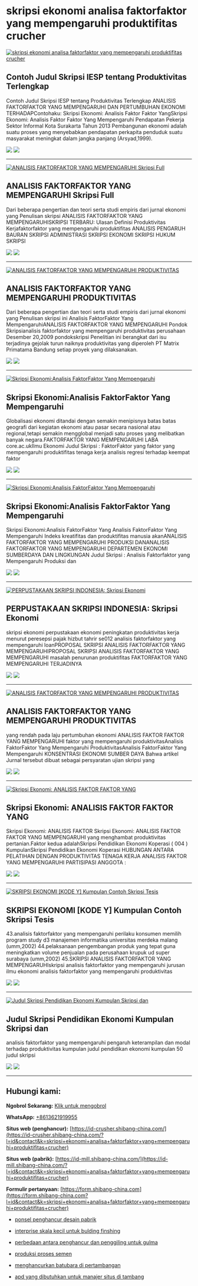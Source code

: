 # skripsi ekonomi analisa faktorfaktor yang mempengaruhi produktifitas crucher

<a href="https://swt.shibang-china.com/?l=id&img&k=skripsi+ekonomi+analisa+faktorfaktor+yang+mempengaruhi+produktifitas+crucher" target="_blank">![skripsi ekonomi analisa faktorfaktor yang mempengaruhi produktifitas crucher](http://static.shibang-china.com/all-800x300/1508.jpg)</a>

## Contoh Judul Skripsi IESP tentang Produktivitas Terlengkap
Contoh Judul Skripsi IESP tentang Produktivitas Terlengkap ANALISIS FAKTORFAKTOR YANG MEMPENGARUHI DAN PERTUMBUHAN EKONOMI TERHADAPContohaku: Skripsi Ekonomi: Analisis Faktor Faktor YangSkripsi Ekonomi: Analisis Faktor Faktor Yang Mempengaruhi Pendapatan Pekerja Sektor Informal Kota Surakarta Tahun 2013 Pembangunan ekonomi adalah suatu proses yang menyebabkan pendapatan perkapita penduduk suatu masyarakat meningkat dalam jangka panjang (Arsyad,1999).


<a href="https://whatsapp.shibangsoft.com/WhatsApp.php" target="_blank" title="WhatsApp">![](http://static.shibang-china.com/icon/whatsapp.png)</a> <a href="https://swt.shibang-china.com/?l=id&icon&k=skripsi+ekonomi+analisa+faktorfaktor+yang+mempengaruhi+produktifitas+crucher" target="_blank">![](http://static.shibang-china.com/icon/chat-id.png)</a>

---

<a href="https://swt.shibang-china.com/?l=id&img&k=skripsi+ekonomi+analisa+faktorfaktor+yang+mempengaruhi+produktifitas+crucher" target="_blank">![ANALISIS FAKTORFAKTOR YANG MEMPENGARUHI Skripsi Full](http://static.shibang-china.com/all-800x300/1230.jpg)</a>

## ANALISIS FAKTORFAKTOR YANG MEMPENGARUHI Skripsi Full
Dari beberapa pengertian dan teori serta studi empiris dari jurnal ekonomi yang Penulisan skripsi ANALISIS FAKTORFAKTOR YANG MEMPENGARUHISKRIPSI TERBARU: Ulasan Definisi Produktivitas Kerjafaktorfaktor yang mempengaruhi produktifitas ANALISIS PENGARUH BAURAN SKRIPSI ADMINISTRASI SKRIPSI EKONOMI SKRIPSI HUKUM SKRIPSI


<a href="https://whatsapp.shibangsoft.com/WhatsApp.php" target="_blank" title="WhatsApp">![](http://static.shibang-china.com/icon/whatsapp.png)</a> <a href="https://swt.shibang-china.com/?l=id&icon&k=skripsi+ekonomi+analisa+faktorfaktor+yang+mempengaruhi+produktifitas+crucher" target="_blank">![](http://static.shibang-china.com/icon/chat-id.png)</a>

---

<a href="https://swt.shibang-china.com/?l=id&img&k=skripsi+ekonomi+analisa+faktorfaktor+yang+mempengaruhi+produktifitas+crucher" target="_blank">![ANALISIS FAKTORFAKTOR YANG MEMPENGARUHI PRODUKTIVITAS](http://static.shibang-china.com/all-800x300/754.jpg)</a>

## ANALISIS FAKTORFAKTOR YANG MEMPENGARUHI PRODUKTIVITAS
Dari beberapa pengertian dan teori serta studi empiris dari jurnal ekonomi yang Penulisan skripsi ini Analisis FaktorFaktor Yang MempengaruhiANALISIS FAKTORFAKTOR YANG MEMPENGARUHI Pondok Skripsianalisis faktorfaktor yang mempengaruhi produktivitas perusahaan Desember 20,2009 pondokskripsi Penelitian ini berangkat dari isu terjadinya gejolak turun naiknya produktivitas yang diperoleh PT Matrix Primatama Bandung setiap proyek yang dilaksanakan.


<a href="https://whatsapp.shibangsoft.com/WhatsApp.php" target="_blank" title="WhatsApp">![](http://static.shibang-china.com/icon/whatsapp.png)</a> <a href="https://swt.shibang-china.com/?l=id&icon&k=skripsi+ekonomi+analisa+faktorfaktor+yang+mempengaruhi+produktifitas+crucher" target="_blank">![](http://static.shibang-china.com/icon/chat-id.png)</a>

---

<a href="https://swt.shibang-china.com/?l=id&img&k=skripsi+ekonomi+analisa+faktorfaktor+yang+mempengaruhi+produktifitas+crucher" target="_blank">![Skripsi Ekonomi:Analisis FaktorFaktor Yang Mempengaruhi](http://static.shibang-china.com/all-800x300/1194.jpg)</a>

## Skripsi Ekonomi:Analisis FaktorFaktor Yang Mempengaruhi
Globalisasi ekonomi ditandai dengan semakin menipisnya batas batas geografi dari kegiatan ekonomi atau pasar secara nasional atau regional,tetapi semakin mengglobal menjadi satu proses yang melibatkan banyak negara.FAKTORFAKTOR YANG MEMPENGARUHI LABA core.ac.ukIlmu Ekonomi Judul Skripsi : FaktorFaktor yang faktor yang mempengaruhi produktifitas tenaga kerja analisis regresi terhadap keempat faktor


<a href="https://whatsapp.shibangsoft.com/WhatsApp.php" target="_blank" title="WhatsApp">![](http://static.shibang-china.com/icon/whatsapp.png)</a> <a href="https://swt.shibang-china.com/?l=id&icon&k=skripsi+ekonomi+analisa+faktorfaktor+yang+mempengaruhi+produktifitas+crucher" target="_blank">![](http://static.shibang-china.com/icon/chat-id.png)</a>

---

<a href="https://swt.shibang-china.com/?l=id&img&k=skripsi+ekonomi+analisa+faktorfaktor+yang+mempengaruhi+produktifitas+crucher" target="_blank">![Skripsi Ekonomi:Analisis FaktorFaktor Yang Mempengaruhi](http://static.shibang-china.com/all-800x300/93.jpg)</a>

## Skripsi Ekonomi:Analisis FaktorFaktor Yang Mempengaruhi
Skripsi Ekonomi:Analisis FaktorFaktor Yang Analisis FaktorFaktor Yang Mempengaruhi Indeks kreatifitas dan produktifitas manusia akanANALISIS FAKTORFAKTOR YANG MEMPENGARUHI PRODUKSI DANANALISIS FAKTORFAKTOR YANG MEMPENGARUHI DEPARTEMEN EKONOMI SUMBERDAYA DAN LINGKUNGAN Judul Skripsi : Analisis Faktorfaktor yang Mempengaruhi Produksi dan


<a href="https://whatsapp.shibangsoft.com/WhatsApp.php" target="_blank" title="WhatsApp">![](http://static.shibang-china.com/icon/whatsapp.png)</a> <a href="https://swt.shibang-china.com/?l=id&icon&k=skripsi+ekonomi+analisa+faktorfaktor+yang+mempengaruhi+produktifitas+crucher" target="_blank">![](http://static.shibang-china.com/icon/chat-id.png)</a>

---

<a href="https://swt.shibang-china.com/?l=id&img&k=skripsi+ekonomi+analisa+faktorfaktor+yang+mempengaruhi+produktifitas+crucher" target="_blank">![PERPUSTAKAAN SKRIPSI INDONESIA: Skripsi Ekonomi](http://static.shibang-china.com/all-800x300/186.jpg)</a>

## PERPUSTAKAAN SKRIPSI INDONESIA: Skripsi Ekonomi
skripsi ekonomi perpustakaan ekonomi peningkatan produktivitas kerja menurut peresepsi pajak hizbut tahrir se012 analisis faktorfaktor yang mempengaruhi loanPROPOSAL SKRIPSI ANALISIS FAKTORFAKTOR YANG MEMPENGARUHIPROPOSAL SKRIPSI ANALISIS FAKTORFAKTOR YANG MEMPENGARUHI masalah penurunan produktifitas FAKTORFAKTOR YANG MEMPENGARUHI TERJADINYA


<a href="https://whatsapp.shibangsoft.com/WhatsApp.php" target="_blank" title="WhatsApp">![](http://static.shibang-china.com/icon/whatsapp.png)</a> <a href="https://swt.shibang-china.com/?l=id&icon&k=skripsi+ekonomi+analisa+faktorfaktor+yang+mempengaruhi+produktifitas+crucher" target="_blank">![](http://static.shibang-china.com/icon/chat-id.png)</a>

---

<a href="https://swt.shibang-china.com/?l=id&img&k=skripsi+ekonomi+analisa+faktorfaktor+yang+mempengaruhi+produktifitas+crucher" target="_blank">![ANALISIS FAKTORFAKTOR YANG MEMPENGARUHI PRODUKTIVITAS](http://static.shibang-china.com/all-800x300/549.jpg)</a>

## ANALISIS FAKTORFAKTOR YANG MEMPENGARUHI PRODUKTIVITAS
yang rendah pada laju pertumbuhan ekonomi ANALISIS FAKTOR FAKTOR YANG MEMPENGARUHI faktor yang mempengaruhi produktivitasAnalisis FaktorFaktor Yang Mempengaruhi ProduktivitasAnalisis FaktorFaktor Yang Mempengaruhi KONSENTRASI EKONOMI SUMBER DAYA Bahwa artikel Jurnal tersebut dibuat sebagai persyaratan ujian skripsi yang


<a href="https://whatsapp.shibangsoft.com/WhatsApp.php" target="_blank" title="WhatsApp">![](http://static.shibang-china.com/icon/whatsapp.png)</a> <a href="https://swt.shibang-china.com/?l=id&icon&k=skripsi+ekonomi+analisa+faktorfaktor+yang+mempengaruhi+produktifitas+crucher" target="_blank">![](http://static.shibang-china.com/icon/chat-id.png)</a>

---

<a href="https://swt.shibang-china.com/?l=id&img&k=skripsi+ekonomi+analisa+faktorfaktor+yang+mempengaruhi+produktifitas+crucher" target="_blank">![Skripsi Ekonomi: ANALISIS FAKTOR FAKTOR YANG](http://static.shibang-china.com/all-800x300/1483.jpg)</a>

## Skripsi Ekonomi: ANALISIS FAKTOR FAKTOR YANG
Skripsi Ekonomi: ANALISIS FAKTOR Skripsi Ekonomi: ANALISIS FAKTOR FAKTOR YANG MEMPENGARUHI yang menghambat produktivitas pertanian.Faktor kedua adalahSkripsi Pendidikan Ekonomi Koperasi ( 004 ) KumpulanSkripsi Pendidikan Ekonomi Koperasi HUBUNGAN ANTARA PELATIHAN DENGAN PRODUKTIVITAS TENAGA KERJA ANALISIS FAKTOR YANG MEMPENGARUHI PARTISIPASI ANGGOTA :


<a href="https://whatsapp.shibangsoft.com/WhatsApp.php" target="_blank" title="WhatsApp">![](http://static.shibang-china.com/icon/whatsapp.png)</a> <a href="https://swt.shibang-china.com/?l=id&icon&k=skripsi+ekonomi+analisa+faktorfaktor+yang+mempengaruhi+produktifitas+crucher" target="_blank">![](http://static.shibang-china.com/icon/chat-id.png)</a>

---

<a href="https://swt.shibang-china.com/?l=id&img&k=skripsi+ekonomi+analisa+faktorfaktor+yang+mempengaruhi+produktifitas+crucher" target="_blank">![SKRIPSI EKONOMI [KODE Y] Kumpulan Contoh Skripsi Tesis](http://static.shibang-china.com/all-800x300/1.jpg)</a>

## SKRIPSI EKONOMI [KODE Y] Kumpulan Contoh Skripsi Tesis
43.analisis faktorfaktor yang mempengaruhi perilaku konsumen memilih program study d3 manajemen informatika universitas merdeka malang (umm,2002) 44.pelaksanaan pengembangan produk yang tepat guna meningkatkan volume penjualan pada perusahaan krupuk ud super surabaya (umm,2002) 45.SKRIPSI ANALISIS FAKTORFAKTOR YANG MEMPENGARUHIskripsi analisis faktorfaktor yang mempengaruhi jurusan ilmu ekonomi analisis faktorfaktor yang mempengaruhi produktivitas


<a href="https://whatsapp.shibangsoft.com/WhatsApp.php" target="_blank" title="WhatsApp">![](http://static.shibang-china.com/icon/whatsapp.png)</a> <a href="https://swt.shibang-china.com/?l=id&icon&k=skripsi+ekonomi+analisa+faktorfaktor+yang+mempengaruhi+produktifitas+crucher" target="_blank">![](http://static.shibang-china.com/icon/chat-id.png)</a>

---

<a href="https://swt.shibang-china.com/?l=id&img&k=skripsi+ekonomi+analisa+faktorfaktor+yang+mempengaruhi+produktifitas+crucher" target="_blank">![Judul Skripsi Pendidikan Ekonomi Kumpulan Skripsi dan](http://static.shibang-china.com/all-800x300/1278.jpg)</a>

## Judul Skripsi Pendidikan Ekonomi Kumpulan Skripsi dan
analisis faktorfaktor yang mempengaruhi pengaruh keterampilan dan modal terhadap produktivitas kumpulan judul pendidikan ekonomi kumpulan 50 judul skripsi

<a href="https://whatsapp.shibangsoft.com/WhatsApp.php" target="_blank" title="WhatsApp">![](http://static.shibang-china.com/icon/whatsapp.png)</a> <a href="https://swt.shibang-china.com/?l=id&icon&k=skripsi+ekonomi+analisa+faktorfaktor+yang+mempengaruhi+produktifitas+crucher" target="_blank">![](http://static.shibang-china.com/icon/chat-id.png)</a>

---
## Hubungi kami:

**Ngobrol Sekarang:** [Klik untuk mengobrol](https://swt.shibang-china.com?l=id&contact&k=skripsi+ekonomi+analisa+faktorfaktor+yang+mempengaruhi+produktifitas+crucher)

**WhatsApp:**  [+8613621919955](https://whatsapp.shibangsoft.com/WhatsApp.php)

**Situs web (penghancur):** [https://id-crusher.shibang-china.com/](https://id-crusher.shibang-china.com/?l=id&contact&k=skripsi+ekonomi+analisa+faktorfaktor+yang+mempengaruhi+produktifitas+crucher)

**Situs web (pabrik):** [https://id-mill.shibang-china.com/](https://id-mill.shibang-china.com/?l=id&contact&k=skripsi+ekonomi+analisa+faktorfaktor+yang+mempengaruhi+produktifitas+crucher)

**Formulir pertanyaan:** [https://form.shibang-china.com](https://form.shibang-china.com?l=id&contact&k=skripsi+ekonomi+analisa+faktorfaktor+yang+mempengaruhi+produktifitas+crucher)

* [ponsel penghancur desain pabrik](../32/ponsel%20penghancur%20desain%20pabrik.md)

* [interprise skala kecil untuk bulding finshing](../40/interprise%20skala%20kecil%20untuk%20bulding%20finshing.md)

* [perbedaan antara penghancur dan penggiling untuk gulma](../34/perbedaan%20antara%20penghancur%20dan%20penggiling%20untuk%20gulma.md)

* [produksi proses semen](../34/produksi%20proses%20semen.md)

* [menghancurkan batubara di pertambangan](../40/menghancurkan%20batubara%20di%20pertambangan.md)

* [apd yang dibutuhkan untuk manajer situs di tambang](../31/apd%20yang%20dibutuhkan%20untuk%20manajer%20situs%20di%20tambang.md)